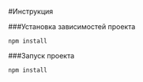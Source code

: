 #Инструкция

###Установка зависимостей проекта

```shell
npm install
```

###Запуск проекта

```shell
npm install
```